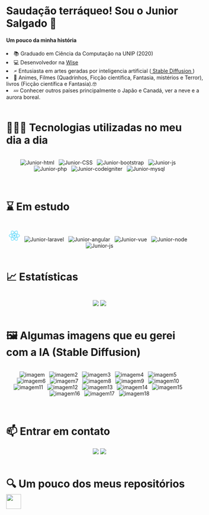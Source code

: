 # Saudação terráqueo! Sou o Junior Salgado 🖖
<p><h4>Um pouco da minha história</h4></p>

<div style="width:550px; word-wrap: break-word;">
    <li>📚 Graduado em Ciência da Computação na UNIP (2020)
    <li>💻 Desenvolvedor na <a href="https://www.wises.com.br/">Wise </a>
    <li>🗲 Entusiasta em artes geradas por inteligencia artificial (<a href="https://github.com/basujindal/stable-diffusion"> Stable Diffusion </a>)
    <li>💓 Animes, Filmes (Quadrinhos, Ficção científica, Fantasia, mistérios e Terror), livros (Ficção científica e Fantasia).🤓
    <li>💤 Conhecer outros países principalmente o Japão e Canadá, ver a neve e a aurora boreal.
</div>
<BR/>

# 👨🏻‍💻 Tecnologias utilizadas no meu dia a dia

<div align="center" style="display: inline_block">
<BR/>
    <img alt="Junior-html" height="30%" width="6%" src="https://cdn.jsdelivr.net/gh/devicons/devicon/icons/html5/html5-original.svg"> 
    &nbsp 
    <img alt="Junior-CSS" height="30%" width="6%" src="https://cdn.jsdelivr.net/gh/devicons/devicon/icons/css3/css3-original.svg"> 
    &nbsp 
    <img alt="Junior-bootstrap" height="30%" width="6%" src="https://cdn.jsdelivr.net/gh/devicons/devicon/icons/bootstrap/bootstrap-original.svg"> 
    &nbsp 
    <img alt="Junior-js" height="30%" width="6%" src="https://cdn.jsdelivr.net/gh/devicons/devicon/icons/javascript/javascript-original.svg"> 
    &nbsp 
    <img alt="Junior-php" height="30%" width="6%" src="https://github.com/juninhosal/juninhosal/assets/63266707/8dcda131-75e1-4ea5-ba56-047a4b9b06c8"> 
    &nbsp 
    <img alt="Junior-codeigniter" height="30%" width="6%" src="https://cdn.jsdelivr.net/gh/devicons/devicon/icons/codeigniter/codeigniter-plain-wordmark.svg">
    &nbsp
    <img alt="Junior-mysql" height="30%" width="6%" src="https://cdn.jsdelivr.net/gh/devicons/devicon/icons/mysql/mysql-original.svg">
</div>
<BR/><BR/>

# ⌛ Em estudo
<div align="center" style="display: inline_block">
<BR/>
    <img alt="Junior-laravel" height="30%" width="6%" src="https://raw.githubusercontent.com/devicons/devicon/master/icons/react/react-original.svg"> 
    &nbsp
    <img alt="Junior-laravel" height="30%" width="6%" src="https://github.com/juninhosal/juninhosal/assets/63266707/9f389953-b75f-4dfc-9ae1-d775999156d2"> 
    &nbsp
    <img alt="Junior-angular" height="30%" width="6%" src="https://cdn.jsdelivr.net/gh/devicons/devicon/icons/angularjs/angularjs-original.svg"> 
    &nbsp 
    <img alt="Junior-vue" height="30%" width="6%" src="https://cdn.jsdelivr.net/gh/devicons/devicon/icons/vuejs/vuejs-original.svg"> 
    &nbsp 
    <img alt="Junior-node" height="30%" width="6%" src="https://cdn.jsdelivr.net/gh/devicons/devicon/icons/nodejs/nodejs-original.svg"> 
    &nbsp 
    <img alt="Junior-js" height="30%" width="6%" src="https://cdn.jsdelivr.net/gh/devicons/devicon/icons/javascript/javascript-original.svg"> 
</div>
<BR/>

# 📈 Estatísticas

<div align="center" style="display: inline_block"><BR/>
<picture>
    <source 
    srcset="https://github-readme-stats.vercel.app/api?username=juninhosal&show_icons=true&theme=tokyonight"
    media="(prefers-color-scheme: dark)"
    />
    <source
    srcset="https://github-readme-stats.vercel.app/api?username=juninhosal&show_icons=true&theme=moltack"
    media="(prefers-color-scheme: light), (prefers-color-scheme: no-preference)"
    />
    <img src="https://github-readme-stats.vercel.app/api?username=juninhosal&show_icons=true" />
</picture>
<picture>
    <source 
    srcset="https://github-readme-stats.vercel.app/api/top-langs/?username=juninhosal&layout=compact&theme=tokyonight"
    media="(prefers-color-scheme: dark)"
    />
    <source
    srcset="https://github-readme-stats.vercel.app/api/top-langs/?username=juninhosal&layout=compact&theme=moltack"
    media="(prefers-color-scheme: light), (prefers-color-scheme: no-preference)"
    />
    <img src="https://github-readme-stats.vercel.app/api/top-langs/?username=juninhosal&layout=compact" />
</picture>
</div>
<BR/>

# 🖼️ Algumas imagens que eu gerei com a IA (Stable Diffusion)

<div align="center" style="display: inline_block">
<BR/>
    <img alt="imagem" height="30%" width="35%" src="https://user-images.githubusercontent.com/63266707/221415688-da1be2a7-88ca-4322-a13f-63f5e0593845.png"> 
    &nbsp 
    <img alt="imagem2" height="30%" width="35%" src="https://user-images.githubusercontent.com/63266707/221415691-98ce6aea-e657-4876-b441-e32dfb0f4d30.png"> 
    &nbsp 
    <img alt="imagem3" height="30%" width="35%" src="https://user-images.githubusercontent.com/63266707/221415693-e0a3f7e9-1918-4fbf-aba4-7b91848699bb.png"> 
    &nbsp 
    <img alt="imagem4" height="30%" width="35%" src="https://user-images.githubusercontent.com/63266707/221415696-25180ea5-6b95-4c62-9882-cba977b66c6d.png"> 
    &nbsp 
    <img alt="imagem5" height="30%" width="35%" src="https://user-images.githubusercontent.com/63266707/221415685-1ddf14d3-3277-4a0f-a37c-0a8d7c3f09de.png"> 
    &nbsp 
    <img alt="imagem6" height="30%" width="35%" src="https://user-images.githubusercontent.com/63266707/221415683-3c3b219b-7cd9-4905-952b-a0850beb10c7.png">
    &nbsp
    <img alt="imagem7" height="30%" width="35%" src="https://user-images.githubusercontent.com/63266707/221415668-61202a52-0f20-45d1-a05b-8a5c092cca91.png">
     &nbsp
    <img alt="imagem8" height="30%" width="35%" src="https://user-images.githubusercontent.com/63266707/221415669-a08dda17-777a-4944-9c38-6a270920ba4e.png">
     &nbsp
    <img alt="imagem9" height="30%" width="35%" src="https://user-images.githubusercontent.com/63266707/221415670-1e595a82-7baf-46f5-bd01-51314528f214.png">
     &nbsp
    <img alt="imagem10" height="30%" width="35%" src="https://user-images.githubusercontent.com/63266707/221415672-7a5c66e5-fb69-448c-9355-7145937f6ab4.png">
     &nbsp
    <img alt="imagem11" height="30%" width="35%" src="https://user-images.githubusercontent.com/63266707/221415674-f302f871-3bf5-45e6-a22c-a14ba5063aea.png">
     &nbsp
    <img alt="imagem12" height="30%" width="35%" src="https://user-images.githubusercontent.com/63266707/221415675-2c45f62f-c943-462b-a1b5-a96c31338eb9.png">
     &nbsp
    <img alt="imagem13" height="30%" width="35%" src="https://user-images.githubusercontent.com/63266707/221415676-67dd028a-fa7c-4e92-b894-ecd5faf2c83e.png">
     &nbsp
    <img alt="imagem14" height="30%" width="35%" src="https://user-images.githubusercontent.com/63266707/221415678-347d786c-650a-48ba-9e5b-047b2286c4d7.png">
     &nbsp
    <img alt="imagem15" height="30%" width="35%" src="https://user-images.githubusercontent.com/63266707/221415968-3ba4fb67-196a-47a0-9b5c-e5cbea46dca7.png">
     &nbsp
    <img alt="imagem16" height="30%" width="35%" src="https://user-images.githubusercontent.com/63266707/224522482-df6a9342-918d-41da-bd1e-8d83428c2a2b.jpeg">
     &nbsp
    <img alt="imagem17" height="30%" width="35%" src="https://user-images.githubusercontent.com/63266707/221415976-42bae041-b34c-4bed-baea-ef37830ebc4a.png">
     &nbsp
    <img alt="imagem18" height="30%" width="35%" src="https://user-images.githubusercontent.com/63266707/221416024-ce52a6ad-4b3a-491f-ab88-836b558e32e5.png">
</div>
<BR/>

<BR/>

# 📫 Entrar em contato

<div align="center" style="display: inline_block">
<a href="https://www.linkedin.com/in/juniorsalgado/" target ="_blank"><img src="https://img.shields.io/badge/LinkedIn-0077B5?style=for-the-badge&logo=linkedin&logoColor=white"></a>
<a href="mailto:junior.salgado@outlook.com" target ="_blank"><img src="https://img.shields.io/badge/Microsoft_Outlook-0078D4?style=for-the-badge&logo=microsoft-outlook&logoColor=white"></a>
</div>

<BR/>

# 🔍 Um pouco dos meus repositórios  <img src="https://user-images.githubusercontent.com/63266707/221199855-694a2ac0-8d16-49d0-8092-9ce7c2d44c04.gif" width="40" height="40">
